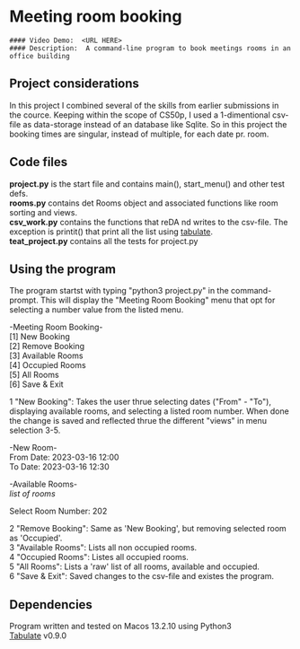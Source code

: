# Meeting room booking
    #### Video Demo:  <URL HERE>
    #### Description:  A command-line program to book meetings rooms in an office building

## Project considerations
In this project I combined several of the skills from earlier submissions in the cource.
Keeping within the scope of CS50p, I used a 1-dimentional csv-file as data-storage instead of an database like Sqlite. So in this project the booking times are singular, instead of multiple, for each date pr. room.

## Code files
<b>project.py</b> is the start file and contains main(), start_menu() and other test defs.<br>
<b>rooms.py</b> contains det Rooms object and associated functions like room sorting and views.<br>
<b>csv_work.py</b> contains the functions that reDA nd writes to the csv-file. The exception is printit() that print all the list using [tabulate](https://pypi.org/project/tabulate/).<br>
<b>teat_project.py</b> contains all the tests for project.py

## Using the program
The program startst with typing "python3 project.py" in the command-prompt.
This will display the "Meeting Room Booking" menu that opt for selecting a number value from the listed menu. 

-Meeting Room Booking-<br>
[1] New Booking<br>
[2] Remove Booking<br>
[3] Available Rooms<br>
[4] Occupied Rooms<br>
[5] All Rooms<br>
[6] Save & Exit<br>

1 "New Booking": Takes the user thrue selecting dates ("From" - "To"), displaying available rooms, and selecting a listed room number. When done the change is saved and reflected thrue the different "views" in menu selection 3-5.

-New Room-<br>
From Date: 2023-03-16 12:00<br>
To Date: 2023-03-16 12:30<br>

-Available Rooms-<br>
*list of rooms*<br>

Select Room Number: 202<br>


2 "Remove Booking": Same as 'New Booking', but removing selected room as 'Occupied'.<br>
3 "Available Rooms": Lists all non occupied rooms.<br>
4 "Occupied Rooms": Listes all occupied rooms.<br>
5 "All Rooms": Lists a 'raw' list of all rooms, available and occupied.<br>
6 "Save & Exit": Saved changes to the csv-file and existes the program.<br>

## Dependencies
Program written and tested on Macos 13.2.10 using Python3<br>
[Tabulate](https://pypi.org/project/tabulate/) v0.9.0
